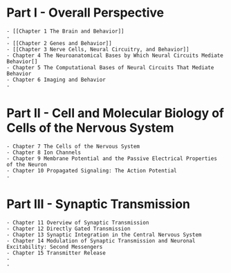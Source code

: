 # Part I - Overall Perspective
	- [[Chapter 1 The Brain and Behavior]]
	-
	- [[Chapter 2 Genes and Behavior]]
	- [[Chapter 3 Nerve Cells, Neural Circuitry, and Behavior]]
	- Chapter 4 The Neuroanatomical Bases by Which Neural Circuits Mediate Behavior[]
	- Chapter 5 The Computational Bases of Neural Circuits That Mediate Behavior
	- Chapter 6 Imaging and Behavior
	-
# Part II - Cell and Molecular Biology of Cells of the Nervous System
	- Chapter 7 The Cells of the Nervous System
	- Chapter 8 Ion Channels
	- Chapter 9 Membrane Potential and the Passive Electrical Properties of the Neuron
	- Chapter 10 Propagated Signaling: The Action Potential
	-
# Part III - Synaptic Transmission
	- Chapter 11 Overview of Synaptic Transmission
	- Chapter 12 Directly Gated Transmission
	- Chapter 13 Synaptic Integration in the Central Nervous System
	- Chapter 14 Modulation of Synaptic Transmission and Neuronal Excitability: Second Messengers
	- Chapter 15 Transmitter Release
	-
	-